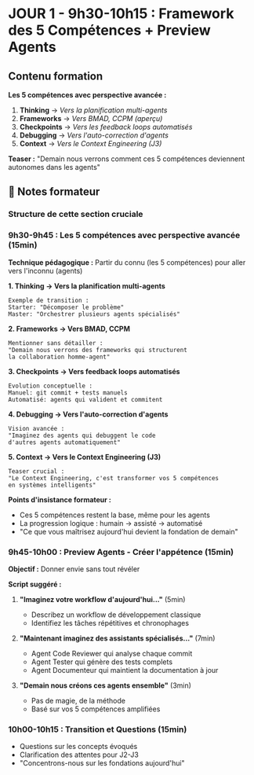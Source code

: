 # JOUR 1 - 9h30-10h15 : Framework des 5 Compétences + Preview Agents

## Contenu formation

**Les 5 compétences avec perspective avancée :**
1. **Thinking** → *Vers la planification multi-agents*
2. **Frameworks** → *Vers BMAD, CCPM (aperçu)*  
3. **Checkpoints** → *Vers les feedback loops automatisés*
4. **Debugging** → *Vers l'auto-correction d'agents*
5. **Context** → *Vers le Context Engineering (J3)*

**Teaser :** "Demain nous verrons comment ces 5 compétences deviennent autonomes dans les agents"

## 📝 Notes formateur

### Structure de cette section cruciale

### 9h30-9h45 : Les 5 compétences avec perspective avancée (15min)

**Technique pédagogique :** Partir du connu (les 5 compétences) pour aller vers l'inconnu (agents)

**1. Thinking → Vers la planification multi-agents**
```
Exemple de transition :
Starter: "Décomposer le problème"
Master: "Orchestrer plusieurs agents spécialisés"
```

**2. Frameworks → Vers BMAD, CCPM**
```
Mentionner sans détailler :
"Demain nous verrons des frameworks qui structurent
la collaboration homme-agent"
```

**3. Checkpoints → Vers feedback loops automatisés**
```
Evolution conceptuelle :
Manuel: git commit + tests manuels
Automatisé: agents qui valident et commitent
```

**4. Debugging → Vers l'auto-correction d'agents**
```
Vision avancée :
"Imaginez des agents qui debuggent le code
d'autres agents automatiquement"
```

**5. Context → Vers le Context Engineering (J3)**
```
Teaser crucial :
"Le Context Engineering, c'est transformer vos 5 compétences
en systèmes intelligents"
```

**Points d'insistance formateur :**
- Ces 5 compétences restent la base, même pour les agents
- La progression logique : humain → assisté → automatisé
- "Ce que vous maîtrisez aujourd'hui devient la fondation de demain"

### 9h45-10h00 : Preview Agents - Créer l'appétence (15min)

**Objectif :** Donner envie sans tout révéler

**Script suggéré :**
1. **"Imaginez votre workflow d'aujourd'hui..."** (5min)
   - Describez un workflow de développement classique
   - Identifiez les tâches répétitives et chronophages

2. **"Maintenant imaginez des assistants spécialisés..."** (7min)
   - Agent Code Reviewer qui analyse chaque commit
   - Agent Tester qui génère des tests complets
   - Agent Documenteur qui maintient la documentation à jour

3. **"Demain nous créons ces agents ensemble"** (3min)
   - Pas de magie, de la méthode
   - Basé sur vos 5 compétences amplifiées

### 10h00-10h15 : Transition et Questions (15min)
- Questions sur les concepts évoqués
- Clarification des attentes pour J2-J3
- "Concentrons-nous sur les fondations aujourd'hui"